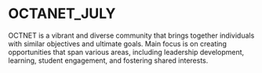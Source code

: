 # OCTANET_JULY
OCTNET is a vibrant and diverse community that brings together individuals with similar objectives and ultimate goals. Main focus is on creating opportunities that span various areas, including leadership development, learning, student engagement, and fostering shared interests.
